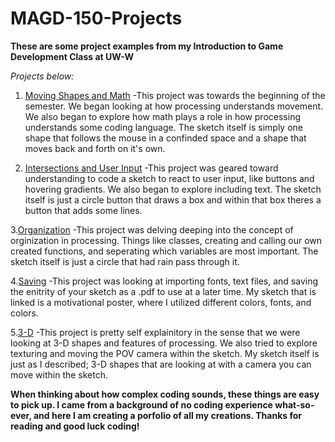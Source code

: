 # MAGD-150-Projects

**These are some project examples from my Introduction to Game Development Class at UW-W**

_Projects below:_
1. [Moving Shapes and Math](https://github.com/WaveryJames/MAGD-150-Projects/blob/master/s19magd150lab03_Walker/s19magd150lab03_Walker.pde)
  -This project was towards the beginning of the semester. We began looking at how processing understands movement. We also began to explore how math plays a role in how processing understands some coding language. The sketch itself is simply one shape that follows the mouse in a confinded space and a shape that moves back and forth on it's own.

2. [Intersections and User Input](https://github.com/WaveryJames/MAGD-150-Projects/blob/master/s19magd150lab05_Walker/s19magd150lab05_Walker.pde)
  -This project was geared toward understanding to code a sketch to react to user input, like buttons and hovering gradients. We also began to explore including text. The sketch itself is just a circle button that draws a box and within that box theres a button that adds some lines. 
  
  3.[Organization](https://github.com/WaveryJames/MAGD-150-Projects/tree/master/s19magd150lab06_Walker)
    -This project was delving deeping into the concept of orginization in processing. Things like classes, creating and calling our own created functions, and seperating which variables are most important. The sketch itself is just a circle that had rain pass through it.
    
  4.[Saving](https://github.com/WaveryJames/MAGD-150-Projects/tree/master/s19magd150lab08_Walker)
    -This project was looking at importing fonts, text files, and saving the enitrity of your sketch as a .pdf to use at a later time. My sketch that is linked is a motivational poster, where I utilized different colors, fonts, and colors. 
    
  5.[3-D](https://github.com/WaveryJames/MAGD-150-Projects/blob/master/s19magd150lab10_Walker/s19magd150lab10_Walker.pde)
    -This project is pretty self explainitory in the sense that we were looking at 3-D shapes and features of processing. We also tried to explore texturing and moving the POV camera within the sketch. My sketch itself is just as I described; 3-D shapes that are looking at with a camera you can move within the sketch. 
    
    
**When thinking about how complex coding sounds, these things are easy to pick up. I came from a background of no coding experience what-so-ever, and here I am creating a porfolio of all my creations. Thanks for reading and good luck coding!**
